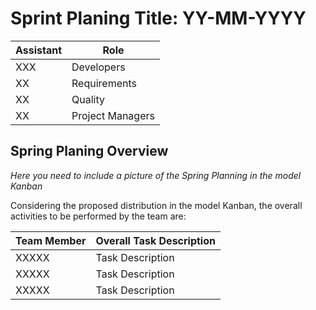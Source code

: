 # Sprint Planing Title: YY-MM-YYYY

| Assistant | Role             |  
|-----------|------------------|
| XXX       | Developers       |   
| XX        | Requirements     |  
| XX        | Quality          |
| XX        | Project Managers |


## Spring Planing Overview

*Here you need to include a picture of the Spring Planning in the model Kanban*

Considering the proposed distribution in the model Kanban, the overall activities to be performed by the team are:

| Team Member | Overall Task Description |  
|-------------|--------------------------|
| XXXXX       | Task Description         |   
| XXXXX       | Task Description         |  
| XXXXX       | Task Description         |  